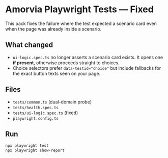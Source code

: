 # Amorvia Playwright Tests — Fixed

This pack fixes the failure where the test expected a scenario card even when the page was already inside a scenario.

## What changed
- `ui-logic.spec.ts` no longer asserts a scenario card exists. It opens one **if present**, otherwise proceeds straight to choices.
- Choice selectors prefer `data-testid="choice"` but include fallbacks for the exact button texts seen on your page.

## Files
- `tests/common.ts` (dual-domain probe)
- `tests/health.spec.ts`
- `tests/ui-logic.spec.ts` (fixed)
- `playwright.config.ts`

## Run
```powershell
npx playwright test
npx playwright show-report
```
